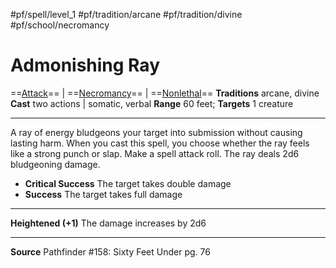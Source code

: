 #pf/spell/level_1 #pf/tradition/arcane #pf/tradition/divine #pf/school/necromancy 
# Admonishing Ray
==[Attack](../../../Traits/Attack.md)== | ==[Necromancy](../../../Traits/Necromancy.md)== | ==[Nonlethal](../../../Traits/Nonlethal.md)==
**Traditions** arcane, divine
**Cast** two actions | somatic, verbal
**Range** 60 feet; **Targets** 1 creature

---
A ray of energy bludgeons your target into submission without causing lasting harm. When you cast this spell, you choose whether the ray feels like a strong punch or slap. Make a spell attack roll. The ray deals 2d6 bludgeoning damage.

- **Critical Success** The target takes double damage
- **Success** The target takes full damage

---
**Heightened (+1)** The damage increases by 2d6

---
**Source** Pathfinder #158: Sixty Feet Under pg. 76